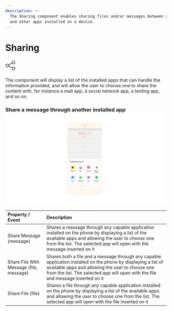 ```yaml
---
description: >-
  The Sharing component enables sharing files and/or messages between your app
  and other apps installed on a device.
---
```


# Sharing

###  ![](../../../../.gitbook/assets/sharing-icon.png)

The component will display a list of the installed apps that can handle the information provided, and will allow the user to choose one to share the content with, for instance a mail app, a social network app, a texting app, and so on.

### Share a message through another installed app![](../../../../.gitbook/assets/sharing-fig-1.png)

| Property / Event | Description |
| :--- | :--- |
| Share Message \(message\) | Shares a message through any capable application installed on the phone by displaying a list of the available apps and allowing the user to choose one from the list. The selected app will open with the message inserted on it |
| Share File With Message \(file, message\) | Shares both a file and a message through any capable application installed on the phone by displaying a list of available apps and allowing the user to choose one from the list. The selected app will open with the file and message inserted on it |
| Share File \(file\) | Shares a file through any capable application installed on the phone by displaying a list of the available apps and allowing the user to choose one from the list. The selected app will open with the file inserted on it |

